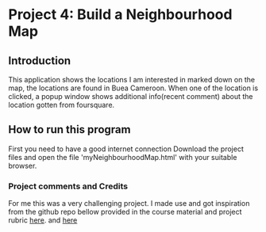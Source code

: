 # Project 4: Build a Neighbourhood Map

## Introduction
This application shows the locations I am interested in marked down on the map, the locations are found in Buea Cameroon.
When one of the location is clicked, a popup window shows additional info(recent comment) about the location gotten from foursquare.

## How to run this program
First you need to have a good internet connection
Download the project files and open the file 'myNeighbourhoodMap.html' with your suitable browser.

### Project comments and Credits
For me this was a very challenging project.
I made use and got inspiration from the github repo bellow provided in the course material and project rubric
[here](https://github.com/udacity/fend-office-hours/tree/master/Javascript%20Design%20Patterns/P5%20Project%20Overview). and 
[here](http://jshanks24.github.io/Udacity-Neighborhood-Map)


